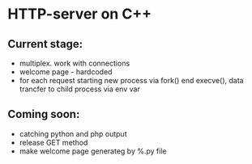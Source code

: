 <h1>HTTP-server on C++</h1>

<h2>Current stage:</h2><ul>
  <li>multiplex. work with connections</li>
  <li>welcome page - hardcoded</li>
  <li>for each request starting new process via fork() end execve(), data trancfer to child process via env var</li></ul>

<h2>Coming soon:</h2><ul>
  <li>catching python and php output</li>
  <li>release GET method</li>
  <li>make welcome page generateg by %.py file</li></ul>
